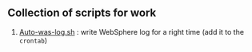 ## Collection of scripts for work

1. [Auto-was-log.sh](bash/auto-log.sh) : write WebSphere log for a right time (add it to the `crontab`)
